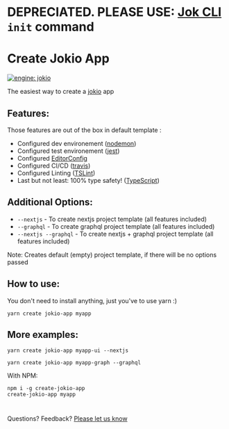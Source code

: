 # DEPRECIATED. PLEASE USE: [Jok CLI](https://github.com/jokio/jok-cli) `init` command


# Create Jokio App
[![engine: jokio](https://img.shields.io/badge/engine-%F0%9F%83%8F%20jokio-44cc11.svg)](https://github.com/jokio/jokio)

The easiest way to create a [jokio](https://github.com/jokio/jokio) app 

## Features:
Those features are out of the box in default template :
* Configured dev environement ([nodemon](https://github.com/remy/nodemon))
* Configured test environement ([jest](https://github.com/facebook/jest))
* Configured [EditorConfig](https://github.com/editorconfig/editorconfig)
* Configured CI/CD ([travis](http://travis-ci.org))
* Configured Linting ([TSLint](https://github.com/palantir/tslint))
* Last but not least: 100% type safety! ([TypeScript](https://github.com/Microsoft/TypeScript))


## Additional Options:
* `--nextjs` - To create nextjs project template (all features included)
* `--graphql` - To create graphql project template (all features included)
* `--nextjs --graphql` - To create nextjs + graphql project template (all features included)

Note: Creates default (empty) project template, if there will be no options passed


## How to use:
You don't need to install anything, just you've to use yarn :)
```
yarn create jokio-app myapp
```

## More examples:
```
yarn create jokio-app myapp-ui --nextjs
```
```
yarn create jokio-app myapp-graph --graphql
```
With NPM:
```
npm i -g create-jokio-app
create-jokio-app myapp
```
#
Questions? Feedback? [Please let us know](https://github.com/segmentio/create-next-app/issues/new)
